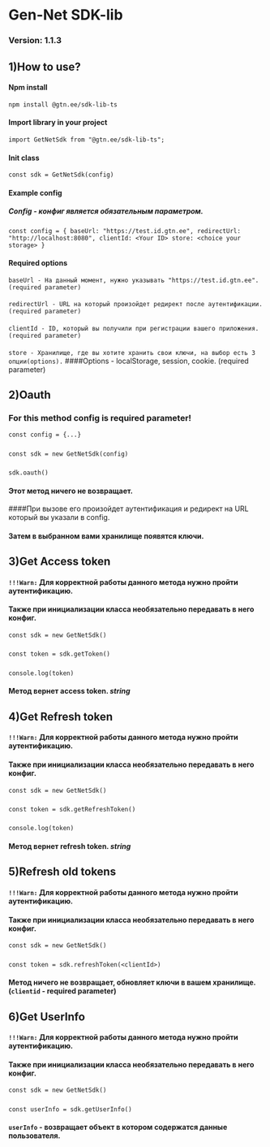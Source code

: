 # Gen-Net SDK-lib
### Version: 1.1.3

## 1)How to use?
#### Npm install
`npm install @gtn.ee/sdk-lib-ts`
#### Import library in your project
`import GetNetSdk from "@gtn.ee/sdk-lib-ts";`
#### Init class
`const sdk = GetNetSdk(config)`
#### Example config
##### *Config* - конфиг является обязательным параметром.
`const config = {
    baseUrl: "https://test.id.gtn.ee",
    redirectUrl: "http://localhost:8080",
    clientId: <Your ID>
    store: <choice your storage>
}`
#### Required options
`baseUrl - На данный момент, нужно указывать "https://test.id.gtn.ee". (required parameter)`
####
`redirectUrl - URL на который произойдет редирект после аутентификации. (required parameter)`
####
`clientId - ID, который вы получили при регистрации вашего приложения. (required parameter)`
####
`store - Хранилище, где вы хотите хранить свои ключи, на выбор есть 3 опции(options).`
####Options - localStorage, session, cookie. (required parameter)
## 2)Oauth
### For this method config is required parameter!
`const config = {...}`
#####
`const sdk = new GetNetSdk(config)`
#####
`sdk.oauth()`
#### Этот метод ничего не возвращает. 
####При вызове его произойдет аутентификация и редирект на URL который вы указали в config.
#### Затем в выбранном вами хранилище появятся ключи.
## 3)Get Access token
#### `!!!Warn:` Для корректной работы данного метода нужно пройти аутентификацию. 
#### Также при инициализации класса необязательно передавать в него конфиг. 
`const sdk = new GetNetSdk()`
#####
`const token = sdk.getToken()`
#####
`console.log(token)`
#### Метод вернет access token. *string*
## 4)Get Refresh token
#### `!!!Warn:` Для корректной работы данного метода нужно пройти аутентификацию.
#### Также при инициализации класса необязательно передавать в него конфиг.
`const sdk = new GetNetSdk()`
#####
`const token = sdk.getRefreshToken()`
#####
`console.log(token)`
#### Метод вернет refresh token. *string*
## 5)Refresh old tokens
#### `!!!Warn:` Для корректной работы данного метода нужно пройти аутентификацию.
#### Также при инициализации класса необязательно передавать в него конфиг.
`const sdk = new GetNetSdk()`
#####
`const token = sdk.refreshToken(<clientId>)`
#### Метод ничего не возвращает, обновляет ключи в вашем хранилище. (`clientid` - required parameter)
## 6)Get UserInfo
#### `!!!Warn:` Для корректной работы данного метода нужно пройти аутентификацию.
#### Также при инициализации класса необязательно передавать в него конфиг.
`const sdk = new GetNetSdk()`
#####
`const userInfo = sdk.getUserInfo()`
#### `userInfo` - возвращает объект в котором содержатся данные пользователя.

